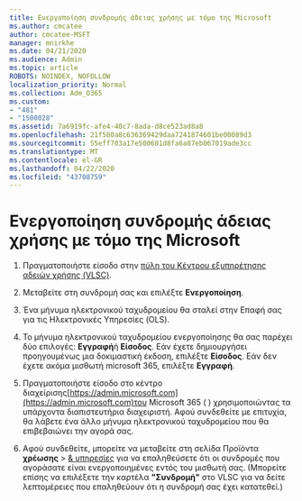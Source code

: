 ```yaml
---
title: Ενεργοποίηση συνδρομής άδειας χρήσης με τόμο της Microsoft
ms.author: cmcatee
author: cmcatee-MSFT
manager: mnirkhe
ms.date: 04/21/2020
ms.audience: Admin
ms.topic: article
ROBOTS: NOINDEX, NOFOLLOW
localization_priority: Normal
ms.collection: Adm_O365
ms.custom:
- "481"
- "1500028"
ms.assetid: 7a6919fc-afe4-40c7-8ada-d8ce523ad8a8
ms.openlocfilehash: 21f580a8c636369429daa7241874601be00089d3
ms.sourcegitcommit: 55eff703a17e500681d8fa6a87eb067019ade3cc
ms.translationtype: MT
ms.contentlocale: el-GR
ms.lasthandoff: 04/22/2020
ms.locfileid: "43708759"
---
```

# <a name="activating-a-microsoft-volume-license-subscription"></a>Ενεργοποίηση συνδρομής άδειας χρήσης με τόμο της Microsoft

1. Πραγματοποιήστε είσοδο στην [πύλη του Κέντρου εξυπηρέτησης αδειών χρήσης (VLSC)](https://go.microsoft.com/fwlink/p/?LinkId=329762).

2. Μεταβείτε στη συνδρομή σας και επιλέξτε **Ενεργοποίηση**.

3. Ένα μήνυμα ηλεκτρονικού ταχυδρομείου θα σταλεί στην Επαφή σας για τις Ηλεκτρονικές Υπηρεσίες (OLS).

4. Το μήνυμα ηλεκτρονικού ταχυδρομείου ενεργοποίησης θα σας παρέχει δύο επιλογές: **Εγγραφή**ή **Είσοδος**. Εάν έχετε δημιουργήσει προηγουμένως μια δοκιμαστική έκδοση, επιλέξτε **Είσοδος**. Εάν δεν έχετε ακόμα μισθωτή microsoft 365, επιλέξτε **Εγγραφή**.

5. Πραγματοποιήστε είσοδο στο κέντρο διαχείρισης[https://admin.microsoft.com](https://admin.microsoft.com)του Microsoft 365 ( ) χρησιμοποιώντας τα υπάρχοντα διαπιστευτήρια διαχειριστή. Αφού συνδεθείτε με επιτυχία, θα λάβετε ένα άλλο μήνυμα ηλεκτρονικού ταχυδρομείου που θα επιβεβαιώνει την αγορά σας.

6. Αφού συνδεθείτε, μπορείτε να μεταβείτε στη σελίδα Προϊόντα **χρέωσης** \> [& υπηρεσίες](https://go.microsoft.com/fwlink/p/?linkid=842054) για να επαληθεύσετε ότι οι συνδρομές που αγοράσατε είναι ενεργοποιημένες εντός του μισθωτή σας. (Μπορείτε επίσης να επιλέξετε την καρτέλα **"Συνδρομή"** στο VLSC για να δείτε λεπτομέρειες που επαληθεύουν ότι η συνδρομή σας έχει κατατεθεί.)